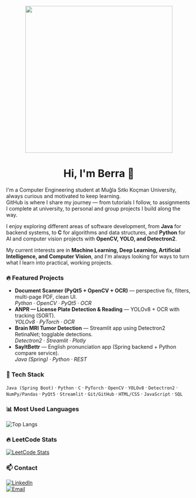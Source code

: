 <p align="center">
  <img src="https://github.com/user-attachments/assets/1cdca5ce-3eaa-4c49-bd75-ad449bf42a74" width="400">
</p>


<h1 align="center">Hi, I'm Berra 👋</h1>

I'm a Computer Engineering student at Muğla Sıtkı Koçman University, always curious and motivated to keep learning.  
GitHub is where I share my journey — from tutorials I follow, to assignments I complete at university, to personal and group projects I build along the way.  

I enjoy exploring different areas of software development, from **Java** for backend systems, to **C** for algorithms and data structures, and **Python** for AI and computer vision projects with **OpenCV, YOLO, and Detectron2**.  

My current interests are in **Machine Learning, Deep Learning, Artificial Intelligence, and Computer Vision**, and I'm always looking for ways to turn what I learn into practical, working projects.  




### 🔥 Featured Projects
- **Document Scanner (PyQt5 + OpenCV + OCR)** — perspective fix, filters, multi-page PDF, clean UI.  
  _Python · OpenCV · PyQt5 · OCR_
- **ANPR — License Plate Detection & Reading** — YOLOv8 + OCR with tracking (SORT).  
  _YOLOv8 · PyTorch · OCR_
- **Brain MRI Tumor Detection** — Streamlit app using Detectron2 RetinaNet; togglable detections.  
  _Detectron2 · Streamlit · Plotly_
- **SayItBettr** — English pronunciation app (Spring backend + Python compare service).  
  _Java (Spring) · Python · REST_

### 🧰 Tech Stack
`Java (Spring Boot)` · `Python` · `C` · `PyTorch` · `OpenCV` · `YOLOv8` · `Detectron2` ·  
`NumPy/Pandas` · `PyQt5` · `Streamlit` · `Git/GitHub` · `HTML/CSS` · `JavaScript` · `SQL`

### 📊 Most Used Languages
![Top Langs](https://github-readme-stats.vercel.app/api/top-langs?username=berrakoc&show_icons=true&locale=en&layout=compact)


### 🔥 LeetCode Stats
[![LeetCode Stats](https://leetcard.jacoblin.cool/bellakoc?theme=dark&font=Source%20Sans%20Pro&ext=contest)](https://leetcode.com/bellakkoc/)


### 📫 Contact
[![LinkedIn](https://img.shields.io/badge/LinkedIn-berrakoc-blue?logo=linkedin)](https://www.linkedin.com/in/berrakoc/)  
[![Email](https://img.shields.io/badge/Email-kocberra03%40gmail.com-red?logo=gmail)](mailto:kocberra03@gmail.com)


<!-- Tip: replace links above with your real repo URLs and add a GIF/screenshot into assets/. -->
